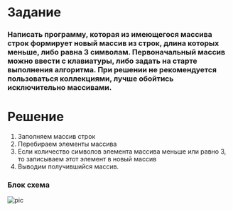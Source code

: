 # Задание
### Написать программу, которая из имеющегося массива строк формирует новый массив из строк, длина которых меньше, либо равна 3 символам. Первоначальный массив можно ввести с клавиатуры, либо задать на старте выполнения алгоритма. При решении не рекомендуется пользоваться коллекциями, лучше обойтись исключительно массивами.
# Решение
1. Заполняем массив строк
2. Перебираем элементы массива 
3. Если количество символов элемента массива меньше или равно 3, то записываем этот элемент в новый массив
4. Выводим получившийся массив.
### Блок схема
 ![pic](./FinalWork/pic.png)